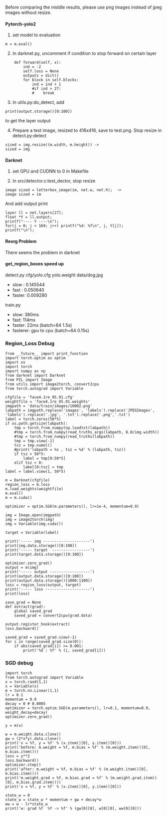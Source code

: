 Before comparing the middle results, please use png images instead of jpeg images without resize.

#### Pytorch-yolo2
1. set model to evaluation
```
m = m.eval()
```
2. In darknet.py, uncomment if condition to stop forward on certain layer
```
    def forward(self, x):
        ind = -2
        self.loss = None
        outputs = dict()
        for block in self.blocks:
            ind = ind + 1
            #if ind > 27:
            #    break
```
3. In utils.py:do_detect, add
```
print(output.storage()[0:100])
```
to get the layer output

4. Prepare a test image, resized to 416x416, save to test.png. Stop resize
in detect.py:detect
```
sized = img.resize((m.width, m.height)) ->
sized = img
```

#### Darknet
1. set GPU and CUDNN to 0 in Makefile

2. In src/detector.c:test_dector, stop resize
```
image sized = letterbox_image(im, net.w, net.h);  ->
image sized = im
```
And add output print
```
layer ll = net.layers[27];
float *Y = ll.output;
printf("---- Y ----\n");
for(j = 0; j < 169; j++) printf("%d: %f\n", j, Y[j]);
printf("\n");
```

#### Reorg Problem
There seems the problem in darknet

#### get_region_boxes speed up
detect.py cfg/yolo.cfg yolo.weight data/dog.jpg
- slow : 0.145544 
- fast : 0.050640
- faster: 0.009280

train.py
- slow: 380ms
- fast: 114ms
- faster: 22ms (batch=64 1.5s)
- fasterer: gpu to cpu  (batch=64 0.15s)


### Region_Loss Debug
```
from __future__ import print_function
import torch.optim as optim
import os
import torch
import numpy as np
from darknet import Darknet
from PIL import Image
from utils import image2torch, convert2cpu
from torch.autograd import Variable

cfgfile = 'face4.1re_95.91.cfg'
weightfile = 'face4.1re_95.91.weights'
imgpath = 'data/train/images/10002.png'
labpath = imgpath.replace('images', 'labels').replace('JPEGImages', 'labels').replace('.jpg', '.txt').replace('.png','.txt')
label = torch.zeros(50*5)
if os.path.getsize(labpath):
    tmp = torch.from_numpy(np.loadtxt(labpath))
    #tmp = torch.from_numpy(read_truths_args(labpath, 8.0/img.width))
    #tmp = torch.from_numpy(read_truths(labpath))
    tmp = tmp.view(-1)
    tsz = tmp.numel()
    #print('labpath = %s , tsz = %d' % (labpath, tsz))
    if tsz > 50*5:
        label = tmp[0:50*5]
    elif tsz > 0:
        label[0:tsz] = tmp
label = label.view(1, 50*5)

m = Darknet(cfgfile)
region_loss = m.loss
m.load_weights(weightfile)
m.eval()
m = m.cuda()

optimizer = optim.SGD(m.parameters(), lr=1e-4, momentum=0.9)

img = Image.open(imgpath)
img = image2torch(img)
img = Variable(img.cuda())

target = Variable(label)

print('----- img ---------------------')
print(img.data.storage()[0:100])
print('----- target  -----------------')
print(target.data.storage()[0:100])

optimizer.zero_grad()
output = m(img)
print('----- output ------------------')
print(output.data.storage()[0:100])
print(output.data.storage()[1000:1100])
loss = region_loss(output, target)
print('----- loss --------------------')
print(loss)

save_grad = None
def extract(grad):
    global saved_grad
    saved_grad = convert2cpu(grad.data)

output.register_hook(extract)
loss.backward()

saved_grad = saved_grad.view(-1)
for i in range(saved_grad.size(0)):
    if abs(saved_grad[i]) >= 0.001:
        print('%d : %f' % (i, saved_grad[i]))
```
### SGD debug
```
import torch
from torch.autograd import Variable
x = torch.rand(1,1)
x = Variable(x)
m = torch.nn.Linear(1,1)
lr = 0.1 
momentum = 0.9 
decay = 0 # 0.0005
optimizer = torch.optim.SGD(m.parameters(), lr=0.1, momentum=0.9, weight_decay=decay)
optimizer.zero_grad()

y = m(x)

w = m.weight.data.clone()
gw = (2*x*y).data.clone()
print('x = %f, y = %f' % (x.item()[0], y.item()[0]))
print('before: m.weight = %f, m.bias = %f' % (m.weight.item()[0], m.bias.item()))
loss = y**2
loss.backward()
optimizer.step()
print('after: m.weight = %f, m.bias = %f' % (m.weight.item()[0], m.bias.item()))
print('m.weight.grad = %f, m.bias.grad = %f' % (m.weight.grad.item()[0], m.bias.grad.item()))
print('x = %f, y = %f' % (x.item()[0], y.item()[0]))

state_w = 0 
state_w = state_w * momentum + gw + decay*w
ww = w - lr*state_w
print('w: grad %f  %f -> %f' % (gw[0][0], w[0][0], ww[0][0]))
```

